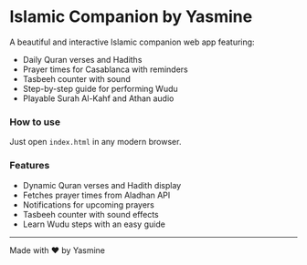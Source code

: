 # Islamic Companion by Yasmine

A beautiful and interactive Islamic companion web app featuring:

- Daily Quran verses and Hadiths
- Prayer times for Casablanca with reminders
- Tasbeeh counter with sound
- Step-by-step guide for performing Wudu
- Playable Surah Al-Kahf and Athan audio

### How to use

Just open `index.html` in any modern browser.

### Features

- Dynamic Quran verses and Hadith display
- Fetches prayer times from Aladhan API
- Notifications for upcoming prayers
- Tasbeeh counter with sound effects
- Learn Wudu steps with an easy guide

---

Made with ❤️ by Yasmine
